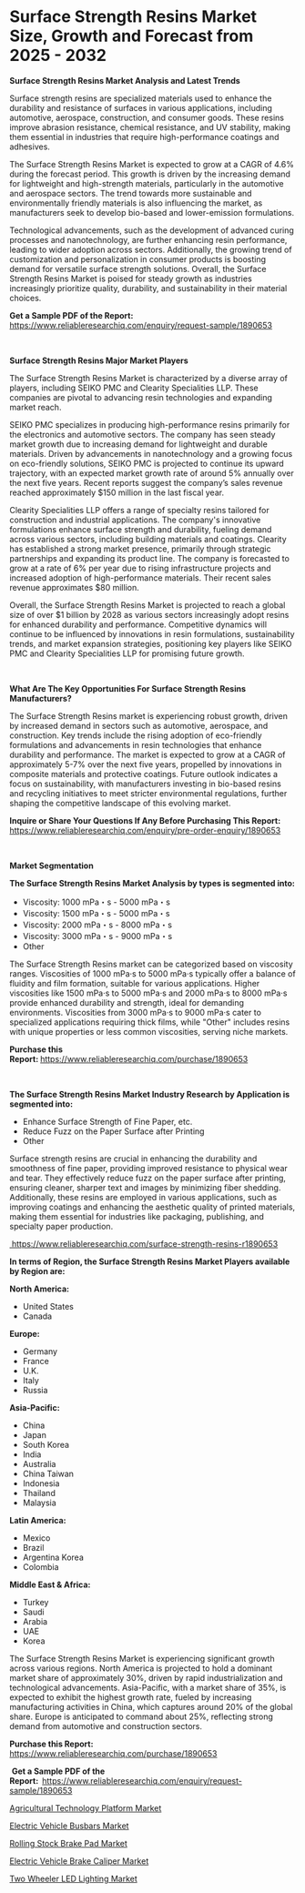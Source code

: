 <p><h1>Surface Strength Resins Market Size, Growth and Forecast from 2025 - 2032</h1></p><p><strong>Surface Strength Resins Market Analysis and Latest Trends</strong></p>
<p><p>Surface strength resins are specialized materials used to enhance the durability and resistance of surfaces in various applications, including automotive, aerospace, construction, and consumer goods. These resins improve abrasion resistance, chemical resistance, and UV stability, making them essential in industries that require high-performance coatings and adhesives.</p><p>The Surface Strength Resins Market is expected to grow at a CAGR of 4.6% during the forecast period. This growth is driven by the increasing demand for lightweight and high-strength materials, particularly in the automotive and aerospace sectors. The trend towards more sustainable and environmentally friendly materials is also influencing the market, as manufacturers seek to develop bio-based and lower-emission formulations.</p><p>Technological advancements, such as the development of advanced curing processes and nanotechnology, are further enhancing resin performance, leading to wider adoption across sectors. Additionally, the growing trend of customization and personalization in consumer products is boosting demand for versatile surface strength solutions. Overall, the Surface Strength Resins Market is poised for steady growth as industries increasingly prioritize quality, durability, and sustainability in their material choices.</p></p>
<p><strong>Get a Sample PDF of the Report:&nbsp;</strong> <a href="https://www.reliableresearchiq.com/enquiry/request-sample/1890653?utm_campaign=2173&utm_medium=2&utm_source=Github&utm_content=ia&utm_term=04022025&utm_id=surface-strength-resins">https://www.reliableresearchiq.com/enquiry/request-sample/1890653</a></p>
<p>&nbsp;</p>
<p><strong>Surface Strength Resins Major Market Players</strong></p>
<p><p>The Surface Strength Resins Market is characterized by a diverse array of players, including SEIKO PMC and Clearity Specialities LLP. These companies are pivotal to advancing resin technologies and expanding market reach.</p><p>SEIKO PMC specializes in producing high-performance resins primarily for the electronics and automotive sectors. The company has seen steady market growth due to increasing demand for lightweight and durable materials. Driven by advancements in nanotechnology and a growing focus on eco-friendly solutions, SEIKO PMC is projected to continue its upward trajectory, with an expected market growth rate of around 5% annually over the next five years. Recent reports suggest the company’s sales revenue reached approximately $150 million in the last fiscal year.</p><p>Clearity Specialities LLP offers a range of specialty resins tailored for construction and industrial applications. The company's innovative formulations enhance surface strength and durability, fueling demand across various sectors, including building materials and coatings. Clearity has established a strong market presence, primarily through strategic partnerships and expanding its product line. The company is forecasted to grow at a rate of 6% per year due to rising infrastructure projects and increased adoption of high-performance materials. Their recent sales revenue approximates $80 million.</p><p>Overall, the Surface Strength Resins Market is projected to reach a global size of over $1 billion by 2028 as various sectors increasingly adopt resins for enhanced durability and performance. Competitive dynamics will continue to be influenced by innovations in resin formulations, sustainability trends, and market expansion strategies, positioning key players like SEIKO PMC and Clearity Specialities LLP for promising future growth.</p></p>
<p>&nbsp;</p>
<p><strong>What Are The Key Opportunities For Surface Strength Resins Manufacturers?</strong></p>
<p><p>The Surface Strength Resins market is experiencing robust growth, driven by increased demand in sectors such as automotive, aerospace, and construction. Key trends include the rising adoption of eco-friendly formulations and advancements in resin technologies that enhance durability and performance. The market is expected to grow at a CAGR of approximately 5-7% over the next five years, propelled by innovations in composite materials and protective coatings. Future outlook indicates a focus on sustainability, with manufacturers investing in bio-based resins and recycling initiatives to meet stricter environmental regulations, further shaping the competitive landscape of this evolving market.</p></p>
<p><strong>Inquire or Share Your Questions If Any Before Purchasing This Report:</strong> <a href="https://www.reliableresearchiq.com/enquiry/pre-order-enquiry/1890653?utm_campaign=2173&utm_medium=2&utm_source=Github&utm_content=ia&utm_term=04022025&utm_id=surface-strength-resins">https://www.reliableresearchiq.com/enquiry/pre-order-enquiry/1890653</a></p>
<p>&nbsp;</p>
<p><strong>Market Segmentation</strong></p>
<p><strong>The Surface Strength Resins Market Analysis by types is segmented into:</strong></p>
<p><ul><li>Viscosity: 1000 mPa・s - 5000 mPa・s</li><li>Viscosity: 1500 mPa・s - 5000 mPa・s</li><li>Viscosity: 2000 mPa・s - 8000 mPa・s</li><li>Viscosity: 3000 mPa・s - 9000 mPa・s</li><li>Other</li></ul></p>
<p><p>The Surface Strength Resins market can be categorized based on viscosity ranges. Viscosities of 1000 mPa·s to 5000 mPa·s typically offer a balance of fluidity and film formation, suitable for various applications. Higher viscosities like 1500 mPa·s to 5000 mPa·s and 2000 mPa·s to 8000 mPa·s provide enhanced durability and strength, ideal for demanding environments. Viscosities from 3000 mPa·s to 9000 mPa·s cater to specialized applications requiring thick films, while "Other" includes resins with unique properties or less common viscosities, serving niche markets.</p></p>
<p><strong>Purchase this Report:&nbsp;</strong><a href="https://www.reliableresearchiq.com/purchase/1890653?utm_campaign=2173&utm_medium=2&utm_source=Github&utm_content=ia&utm_term=04022025&utm_id=surface-strength-resins">https://www.reliableresearchiq.com/purchase/1890653</a></p>
<p>&nbsp;</p>
<p><strong>The Surface Strength Resins Market Industry Research by Application is segmented into:</strong></p>
<p><ul><li>Enhance Surface Strength of Fine Paper, etc.</li><li>Reduce Fuzz on the Paper Surface after Printing</li><li>Other</li></ul></p>
<p><p>Surface strength resins are crucial in enhancing the durability and smoothness of fine paper, providing improved resistance to physical wear and tear. They effectively reduce fuzz on the paper surface after printing, ensuring cleaner, sharper text and images by minimizing fiber shedding. Additionally, these resins are employed in various applications, such as improving coatings and enhancing the aesthetic quality of printed materials, making them essential for industries like packaging, publishing, and specialty paper production.</p></p>
<p><a href="https://www.reliableresearchiq.com/surface-strength-resins-r1890653?utm_campaign=2173&utm_medium=2&utm_source=Github&utm_content=ia&utm_term=04022025&utm_id=surface-strength-resins">&nbsp;https://www.reliableresearchiq.com/surface-strength-resins-r1890653</a></p>
<p><strong>In terms of Region, the Surface Strength Resins Market Players available by Region are:</strong></p>
<p>
    <p> <strong> North America: </strong>
        <ul>
            <li>United States</li>
            <li>Canada</li>
        </ul>
        </p> 
    <p> <strong> Europe: </strong>
        <ul>
            <li>Germany</li>
            <li>France</li>
            <li>U.K.</li>
            <li>Italy</li>
            <li>Russia</li>
        </ul>
        </p> 
    <p> <strong> Asia-Pacific: </strong>
        <ul>
            <li>China</li>
            <li>Japan</li>
            <li>South Korea</li>
            <li>India</li>
            <li>Australia</li>
            <li>China Taiwan</li>
            <li>Indonesia</li>
            <li>Thailand</li>
            <li>Malaysia</li>
        </ul>
        </p> 
    <p> <strong> Latin America: </strong>
        <ul>
            <li>Mexico</li>
            <li>Brazil</li>
            <li>Argentina Korea</li>
            <li>Colombia</li>
        </ul>
        </p> 
    <p> <strong> Middle East & Africa: </strong>
        <ul>
            <li>Turkey</li>
            <li>Saudi</li>
            <li>Arabia</li>
            <li>UAE</li>
            <li>Korea</li>
        </ul>
    </p>
    </p>
<p><p>The Surface Strength Resins Market is experiencing significant growth across various regions. North America is projected to hold a dominant market share of approximately 30%, driven by rapid industrialization and technological advancements. Asia-Pacific, with a market share of 35%, is expected to exhibit the highest growth rate, fueled by increasing manufacturing activities in China, which captures around 20% of the global share. Europe is anticipated to command about 25%, reflecting strong demand from automotive and construction sectors.</p></p>
<p><strong>Purchase this Report: </strong><a href="https://www.reliableresearchiq.com/purchase/1890653?utm_campaign=2173&utm_medium=2&utm_source=Github&utm_content=ia&utm_term=04022025&utm_id=surface-strength-resins">https://www.reliableresearchiq.com/purchase/1890653</a></p>
<p>&nbsp;<strong>Get a Sample PDF of the Report:&nbsp;&nbsp;</strong><a href="https://www.reliableresearchiq.com/enquiry/request-sample/1890653?utm_campaign=2173&utm_medium=2&utm_source=Github&utm_content=ia&utm_term=04022025&utm_id=surface-strength-resins">https://www.reliableresearchiq.com/enquiry/request-sample/1890653</a></p>
<p><strong></strong></p>
<p><p><a href="https://www.linkedin.com/pulse/agricultural-technology-platform-market-revenue-growth-5044e?utm_campaign=2173&utm_medium=2&utm_source=Github&utm_content=ia&utm_term=04022025&utm_id=surface-strength-resins">Agricultural Technology Platform Market</a></p><p><a href="https://www.linkedin.com/pulse/examining-electric-vehicle-busbars-market-analyzing-competitors-fvmzf?utm_campaign=2173&utm_medium=2&utm_source=Github&utm_content=ia&utm_term=04022025&utm_id=surface-strength-resins">Electric Vehicle Busbars Market</a></p><p><a href="https://www.linkedin.com/pulse/rolling-stock-brake-pad-market-size-share-analysis-for2025-shskf?utm_campaign=2173&utm_medium=2&utm_source=Github&utm_content=ia&utm_term=04022025&utm_id=surface-strength-resins">Rolling Stock Brake Pad Market</a></p><p><a href="https://www.linkedin.com/pulse/electric-vehicle-brake-caliper-industry-projections-market-xdvnf?utm_campaign=2173&utm_medium=2&utm_source=Github&utm_content=ia&utm_term=04022025&utm_id=surface-strength-resins">Electric Vehicle Brake Caliper Market</a></p><p><a href="https://www.linkedin.com/pulse/two-wheeler-led-lighting-market-research-report-trends-npecf?utm_campaign=2173&utm_medium=2&utm_source=Github&utm_content=ia&utm_term=04022025&utm_id=surface-strength-resins">Two Wheeler LED Lighting Market</a></p></p>